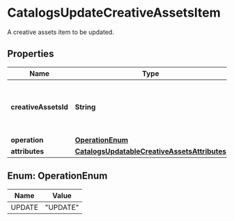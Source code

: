 

# CatalogsUpdateCreativeAssetsItem

A creative assets item to be updated.

## Properties

| Name | Type | Description | Notes |
|------------ | ------------- | ------------- | -------------|
|**creativeAssetsId** | **String** | The catalog creative assets item id in the merchant namespace |  |
|**operation** | [**OperationEnum**](#OperationEnum) |  |  |
|**attributes** | [**CatalogsUpdatableCreativeAssetsAttributes**](CatalogsUpdatableCreativeAssetsAttributes.md) |  |  |



## Enum: OperationEnum

| Name | Value |
|---- | -----|
| UPDATE | &quot;UPDATE&quot; |



